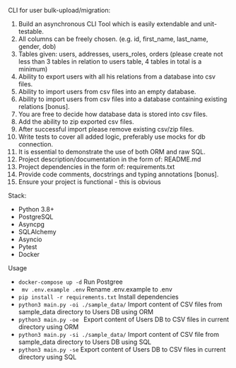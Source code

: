 CLI for user bulk-upload/migration:
1) Build an asynchronous CLI Tool which is easily extendable and unit-testable.
2) All columns can be freely chosen. (e.g. id, first_name, last_name, gender, dob)
3) Tables given: users, addresses, users_roles, orders (please create not less than 3 tables in relation to users table, 4 tables in total is a minimum)
4) Ability to export users with all his relations from a database into csv files.
5) Ability to import users from csv files into an empty database.
6) Ability to import users from csv files into a database containing existing relations [bonus].
7) You are free to decide how database data is stored into csv files.
8) Add the ability to zip exported csv files.
9) After successful import please remove existing csv/zip files.
10) Write tests to cover all added logic, preferably use mocks for db connection.
11) It is essential to demonstrate the use of both ORM and raw SQL.
12) Project description/documentation in the form of: README.md
13) Project dependencies in the form of: requirements.txt
14) Provide code comments, docstrings and typing annotations [bonus].  
15) Ensure your project is functional - this is obvious

Stack:
-   Python 3.8+
-   PostgreSQL
-   Asyncpg
-   SQLAlchemy
-   Asyncio
-   Pytest
-   Docker


Usage
- ```docker-compose up -d``` Run Postgree
- ``` mv .env.example .env``` Rename .env.example to .env
- ```pip install -r requirements.txt``` Install dependencies
- ```python3 main.py -oi ./sample_data/``` Import content of CSV files from sample_data directory to Users DB using ORM
- ```python3 main.py -oe ``` Export content of Users DB to CSV files in current directory using ORM
- ```python3 main.py -si ./sample_data/``` Import content of CSV file from sample_data directory to Users DB using SQL
- ```python3 main.py -se``` Export content of Users DB to CSV files in current directory using SQL
 
